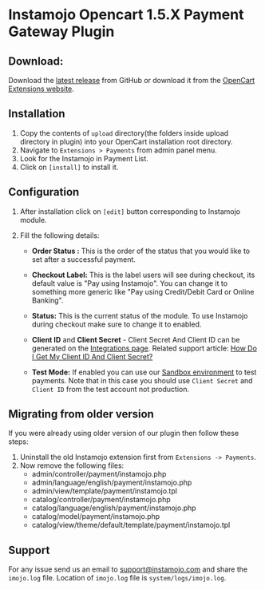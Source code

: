 # Instamojo Opencart 1.5.X Payment Gateway Plugin

## Download:

Download the [latest release](https://github.com/Instamojo/Instamojo-OpenCart-1.5/releases/latest) from GitHub or download it from the [OpenCart Extensions website](http://www.opencart.com/index.php?route=extension/extension/info&extension_id=21984).

## Installation

1. Copy the contents of `upload` directory(the folders inside upload directory in plugin) into your OpenCart installation root directory.
2. Navigate to `Extensions > Payments` from admin panel menu.
3. Look for the Instamojo in Payment List.
4. Click on `[install]` to install it.

## Configuration

1. After installation click on `[edit]` button corresponding to Instamojo module.
2. Fill the following details:

    - **Order Status :** This is the order of the status that you would like to set after a successful payment.

    -  **Checkout Label:** This is the label users will see during checkout, its default value is "Pay using Instamojo". You can change it to something more generic like "Pay using Credit/Debit Card or Online Banking".
      
    -  **Status:** This is the current status of the module. To use Instamojo during checkout make sure to change it to enabled.
     
    - **Client ID** and **Client Secret** - Client Secret And Client ID can be generated on the [Integrations page](https://www.instamojo.com/integrations/). Related support article: [How Do I Get My Client ID And Client Secret?](https://support.instamojo.com/hc/en-us/articles/212214265-How-do-I-get-my-Client-ID-and-Client-Secret-)
    
    - **Test Mode:** If enabled you can use our [Sandbox environment](https://test.instamojo.com) to test payments. Note that in this case you should use `Client Secret` and `Client ID` from the test account not production.

## Migrating from older version

If you were already using older version of our plugin then follow these steps:

1. Uninstall the old Instamojo extension first from `Extensions -> Payments`.
2. Now remove the following files:
   - admin/controller/payment/instamojo.php
   - admin/language/english/payment/instamojo.php
   - admin/view/template/payment/instamojo.tpl
   - catalog/controller/payment/instamojo.php
   - catalog/language/english/payment/instamojo.php
   - catalog/model/payment/instamojo.php
   - catalog/view/theme/default/template/payment/instamojo.tpl

## Support

For any issue send us an email to support@instamojo.com and share the `imojo.log` file. Location of `imojo.log` file is `system/logs/imojo.log`.
